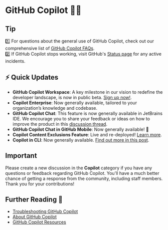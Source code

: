 # GitHub Copilot 🧑‍✈️

## Tip

1️⃣ For questions about the general use of GitHub Copilot, check out our comprehensive list of [GitHub Copilot FAQs](https://github.com/github/copilot-docs#faq).  
2️⃣ If GitHub Copilot stops working, visit GitHub's [Status page](https://www.githubstatus.com/) for any active incidents.

## ⚡ Quick Updates

- **GitHub Copilot Workspace**: A key milestone in our vision to redefine the developer landscape, is now in public beta. [Sign up now!](https://github.com/features/copilot).
- **Copilot Enterprise**: Now generally available, tailored to your organization’s knowledge and codebase.
- **GitHub Copilot Chat**: This feature is now generally available in JetBrains IDE. We encourage you to share your feedback or ideas on how to improve the product in this [discussion thread](https://github.com/github/copilot-discussion).
- **GitHub Copilot Chat in GitHub Mobile**: Now generally available! 🎉
- **Copilot Content Exclusions Feature**: Live and re-deployed! [Learn more](https://github.com/github/copilot-exclusions).
- **Copilot in CLI**: Now generally available. [Find out more in this post](https://github.com/github/copilot-cli).

## Important

Please create a new discussion in the **Copilot** category if you have any questions or feedback regarding GitHub Copilot. You'll have a much better chance of getting a response from the community, including staff members. Thank you for your contributions!

## Further Reading 🔖

- [Troubleshooting GitHub Copilot](https://github.com/github/copilot-docs/troubleshooting)
- [About GitHub Copilot](https://github.com/github/copilot-docs/about)
- [GitHub Copilot Resources](https://github.com/github/copilot-docs/resources)
